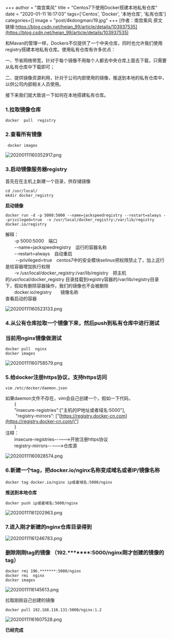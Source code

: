 +++
author = "南宫乘风"
title = "Centos7下使用Docker搭建本地私有仓库"
date = "2020-01-11 16:17:03"
tags=['Centos', 'Docker', '本地仓库', '私有仓库']
categories=[]
image = "post/4kdongman/19.jpg"
+++
[作者：南宫乘风   原文链接:https://blog.csdn.net/heian_99/article/details/103937535](https://blog.csdn.net/heian_99/article/details/103937535)

和Mavan的管理一样，Dockers不仅提供了一个中央仓库，同时也允许我们使用registry搭建本地私有仓库。使用私有仓库有许多优点：

一、节省网络带宽，针对于每个镜像不用每个人都去中央仓库上面去下载，只需要从私有仓库中下载即可；

二、提供镜像资源利用，针对于公司内部使用的镜像，推送到本地的私有仓库中，以供公司内部相关人员使用。

接下来我们就大致说一下如何在本地搭建私有仓库。

### 1.拉取镜像仓库

```
docker  pull  registry 
```

### 2.查看所有镜像

```
 docker images
```

![20200111160352917.png](https://img-blog.csdnimg.cn/20200111160352917.png)

### 3.启动镜像服务器registry

首先在在主机上新建一个目录，供存储镜像

```
cd /usr/local/
mkdir docker_registry 
```

**启动镜像**

```
docker run -d -p 5000:5000 --name=jackspeedregistry --restart=always --privileged=true  -v /usr/local/docker_registry:/var/lib/registry  docker.io/registry
```

解释：<br>   -p 5000:5000 端口<br>   --name=jackspeedregistry 运行的容器名称<br>   --restart=always 自动重启<br>    --privileged=true centos7中的安全模块selinux把权限禁止了，加上这行是给容器增加执行权限<br>   -v /usr/local/docker_registry:/var/lib/registry 把主机的/usr/local/docker_registry 目录挂载到registry容器的/var/lib/registry目录下，假如有删除容器操作，我们的镜像也不会被删除<br>   docker.io/registry  镜像名称<br> 查看启动的容器

![20200111160523133.png](https://img-blog.csdnimg.cn/20200111160523133.png)

### 4.从公有仓库拉取一个镜像下来，然后push到私有仓库中进行测试

### 当前用nginx镜像做测试

```
docker pull  nginx 
docker images
```

![20200111160758579.png](https://img-blog.csdnimg.cn/20200111160758579.png)

### 5.给docker注册https协议，支持https访问

```
vim /etc/docker/daemon.json
```

如果daemon文件不存在，vim会自己创建一个，假如一下代码，<br>   {<!-- --><br>   "insecure-registries":["主机的IP地址或者域名:5000"],<br>    "registry-mirrors": ["[https://registry.docker-cn.com](https://registry.docker-cn.com/)"]<br>   }<br> 注释：<br>   insecure-registries-----&gt;开放注册https协议<br>   registry-mirrors-----&gt;仓库源

![20200111160928574.png](https://img-blog.csdnimg.cn/20200111160928574.png)

### 6.新建一个tag，把docker.io/nginx名称变成域名或者IP/镜像名称

```
docker tag docker.io/nginx ip或者域名:5000/nginx
```

**推送到本地仓库**

```
docker push ip或者域名:5000/nginx
```

![20200111161202963.png](https://img-blog.csdnimg.cn/20200111161202963.png)

### 7.进入刚才新建的nginx仓库目录得到

![20200111161246783.png](https://img-blog.csdnimg.cn/20200111161246783.png)

### 删除刚刚tag的镜像 （192.*******:5000/nginx刚才创建的镜像的tag）

```
docker rmi 196.*******:5000/nginx
docker rmi  nginx 
docker images
```

![2020011116145613.png](https://img-blog.csdnimg.cn/2020011116145613.png)

拉取刚刚自己创建的镜像

```
docker pull 192.168.116.131:5000/nginx:1.2
```

![20200111161607528.png](https://img-blog.csdnimg.cn/20200111161607528.png)

**已经完成**
